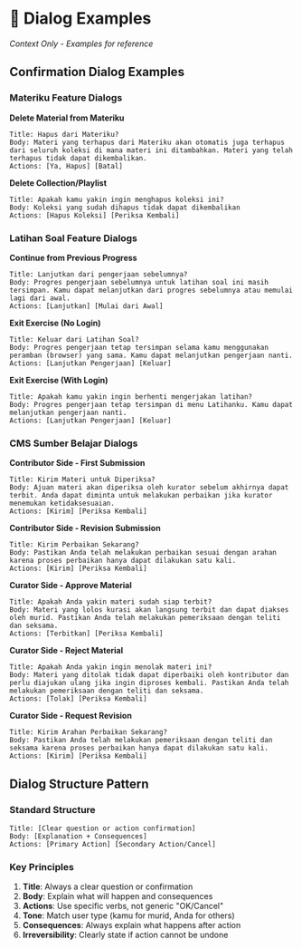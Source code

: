 # 💬 Dialog Examples  
_Context Only - Examples for reference_

## Confirmation Dialog Examples

### Materiku Feature Dialogs

**Delete Material from Materiku**
```
Title: Hapus dari Materiku?
Body: Materi yang terhapus dari Materiku akan otomatis juga terhapus dari seluruh koleksi di mana materi ini ditambahkan. Materi yang telah terhapus tidak dapat dikembalikan.
Actions: [Ya, Hapus] [Batal]
```

**Delete Collection/Playlist**
```
Title: Apakah kamu yakin ingin menghapus koleksi ini?
Body: Koleksi yang sudah dihapus tidak dapat dikembalikan
Actions: [Hapus Koleksi] [Periksa Kembali]
```

### Latihan Soal Feature Dialogs

**Continue from Previous Progress**
```
Title: Lanjutkan dari pengerjaan sebelumnya?
Body: Progres pengerjaan sebelumnya untuk latihan soal ini masih tersimpan. Kamu dapat melanjutkan dari progres sebelumnya atau memulai lagi dari awal.
Actions: [Lanjutkan] [Mulai dari Awal]
```

**Exit Exercise (No Login)**
```
Title: Keluar dari Latihan Soal?
Body: Progres pengerjaan tetap tersimpan selama kamu menggunakan peramban (browser) yang sama. Kamu dapat melanjutkan pengerjaan nanti.
Actions: [Lanjutkan Pengerjaan] [Keluar]
```

**Exit Exercise (With Login)**
```
Title: Apakah kamu yakin ingin berhenti mengerjakan latihan?
Body: Progres pengerjaan tetap tersimpan di menu Latihanku. Kamu dapat melanjutkan pengerjaan nanti.
Actions: [Lanjutkan Pengerjaan] [Keluar]
```

### CMS Sumber Belajar Dialogs

**Contributor Side - First Submission**
```
Title: Kirim Materi untuk Diperiksa?
Body: Ajuan materi akan diperiksa oleh kurator sebelum akhirnya dapat terbit. Anda dapat diminta untuk melakukan perbaikan jika kurator menemukan ketidaksesuaian.
Actions: [Kirim] [Periksa Kembali]
```

**Contributor Side - Revision Submission**
```
Title: Kirim Perbaikan Sekarang?
Body: Pastikan Anda telah melakukan perbaikan sesuai dengan arahan karena proses perbaikan hanya dapat dilakukan satu kali.
Actions: [Kirim] [Periksa Kembali]
```

**Curator Side - Approve Material**
```
Title: Apakah Anda yakin materi sudah siap terbit?
Body: Materi yang lolos kurasi akan langsung terbit dan dapat diakses oleh murid. Pastikan Anda telah melakukan pemeriksaan dengan teliti dan seksama.
Actions: [Terbitkan] [Periksa Kembali]
```

**Curator Side - Reject Material**
```
Title: Apakah Anda yakin ingin menolak materi ini?
Body: Materi yang ditolak tidak dapat diperbaiki oleh kontributor dan perlu diajukan ulang jika ingin diproses kembali. Pastikan Anda telah melakukan pemeriksaan dengan teliti dan seksama.
Actions: [Tolak] [Periksa Kembali]
```

**Curator Side - Request Revision**
```
Title: Kirim Arahan Perbaikan Sekarang?
Body: Pastikan Anda telah melakukan pemeriksaan dengan teliti dan seksama karena proses perbaikan hanya dapat dilakukan satu kali.
Actions: [Kirim] [Periksa Kembali]
```

## Dialog Structure Pattern

### Standard Structure
```
Title: [Clear question or action confirmation]
Body: [Explanation + Consequences]
Actions: [Primary Action] [Secondary Action/Cancel]
```

### Key Principles
1. **Title**: Always a clear question or confirmation
2. **Body**: Explain what will happen and consequences
3. **Actions**: Use specific verbs, not generic "OK/Cancel"
4. **Tone**: Match user type (kamu for murid, Anda for others)
5. **Consequences**: Always explain what happens after action
6. **Irreversibility**: Clearly state if action cannot be undone
